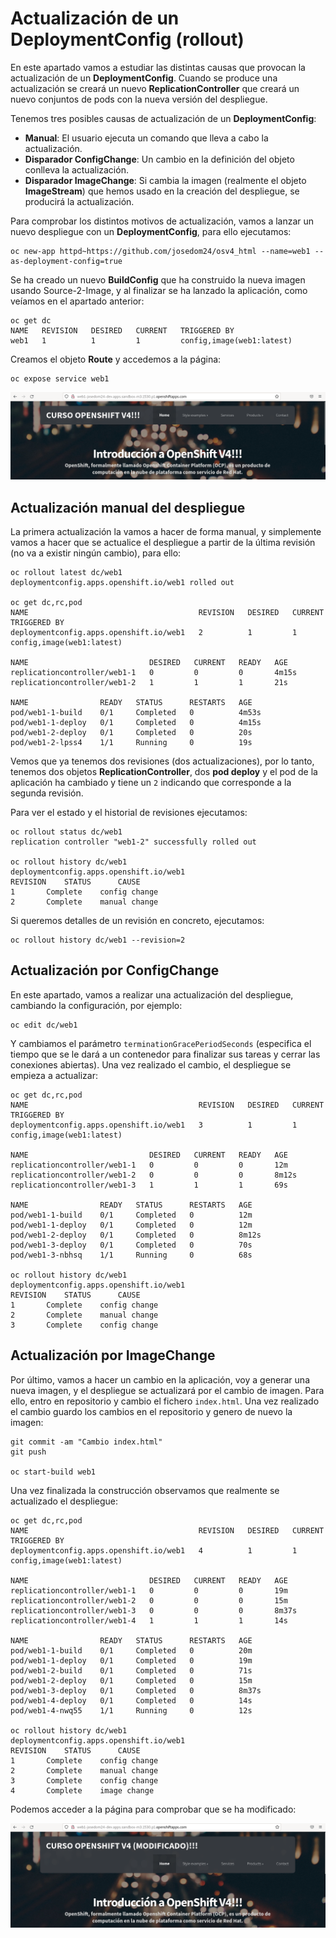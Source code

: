 # Actualización de un DeploymentConfig (rollout)

En este apartado vamos a estudiar las distintas causas que provocan la actualización de un **DeploymentConfig**. Cuando se produce una actualización se creará un nuevo **ReplicationController** que creará un nuevo conjuntos de pods con la nueva versión del despliegue.

Tenemos tres posibles causas de actualización de un **DeploymentConfig**:

* **Manual**: El usuario ejecuta un comando que lleva a cabo la actualización.
* **Disparador ConfigChange**: Un cambio en la definición del objeto conlleva la actualización.
* **Disparador ImageChange**: Si cambia la imagen (realmente el objeto **ImageStream**) que hemos usado en la creación del despliegue, se producirá la actualización.

Para comprobar los distintos motivos de actualización, vamos a lanzar un nuevo despliegue con un **DeploymentConfig**, para ello ejecutamos:

    oc new-app httpd~https://github.com/josedom24/osv4_html --name=web1 --as-deployment-config=true

Se ha creado un nuevo **BuildConfig** que ha construido la nueva imagen usando Source-2-Image, y al finalizar se ha lanzado la aplicación, como veíamos en el apartado anterior:

    oc get dc
    NAME   REVISION   DESIRED   CURRENT   TRIGGERED BY
    web1   1          1         1         config,image(web1:latest)

Creamos el objeto **Route** y accedemos a la página:

    oc expose service web1

![web1](img/web-1.png)

## Actualización manual del despliegue

La primera actualización la vamos a hacer de forma manual, y simplemente vamos a hacer que se actualice el despliegue a partir de la última revisión (no va a existir ningún cambio), para ello:

    oc rollout latest dc/web1
    deploymentconfig.apps.openshift.io/web1 rolled out

    oc get dc,rc,pod
    NAME                                      REVISION   DESIRED   CURRENT   TRIGGERED BY
    deploymentconfig.apps.openshift.io/web1   2          1         1         config,image(web1:latest)

    NAME                           DESIRED   CURRENT   READY   AGE
    replicationcontroller/web1-1   0         0         0       4m15s
    replicationcontroller/web1-2   1         1         1       21s

    NAME                READY   STATUS      RESTARTS   AGE
    pod/web1-1-build    0/1     Completed   0          4m53s
    pod/web1-1-deploy   0/1     Completed   0          4m15s
    pod/web1-2-deploy   0/1     Completed   0          20s
    pod/web1-2-lpss4    1/1     Running     0          19s

Vemos que ya tenemos dos revisiones (dos actualizaciones), por lo tanto, tenemos dos objetos **ReplicationController**, dos **pod deploy** y el pod de la aplicación ha cambiado y tiene un `2` indicando que corresponde a la segunda revisión.

Para ver el estado y el historial de revisiones ejecutamos:

    oc rollout status dc/web1
    replication controller "web1-2" successfully rolled out

    oc rollout history dc/web1
    deploymentconfig.apps.openshift.io/web1 
    REVISION	STATUS		CAUSE
    1		Complete	config change
    2		Complete	manual change

Si queremos detalles de un revisión en concreto, ejecutamos:

    oc rollout history dc/web1 --revision=2

## Actualización por ConfigChange

En este apartado, vamos a realizar una actualización del despliegue, cambiando la configuración, por ejemplo:

    oc edit dc/web1

Y cambiamos el parámetro `terminationGracePeriodSeconds` (especifica el tiempo que se le dará a un contenedor para finalizar sus tareas y cerrar las conexiones abiertas). Una vez realizado el cambio, el despliegue se empieza a actualizar:

    oc get dc,rc,pod
    NAME                                      REVISION   DESIRED   CURRENT   TRIGGERED BY
    deploymentconfig.apps.openshift.io/web1   3          1         1         config,image(web1:latest)

    NAME                           DESIRED   CURRENT   READY   AGE
    replicationcontroller/web1-1   0         0         0       12m
    replicationcontroller/web1-2   0         0         0       8m12s
    replicationcontroller/web1-3   1         1         1       69s

    NAME                READY   STATUS      RESTARTS   AGE
    pod/web1-1-build    0/1     Completed   0          12m
    pod/web1-1-deploy   0/1     Completed   0          12m
    pod/web1-2-deploy   0/1     Completed   0          8m12s
    pod/web1-3-deploy   0/1     Completed   0          70s
    pod/web1-3-nbhsq    1/1     Running     0          68s

    oc rollout history dc/web1
    deploymentconfig.apps.openshift.io/web1 
    REVISION	STATUS		CAUSE
    1		Complete	config change
    2		Complete	manual change
    3		Complete	config change


## Actualización por ImageChange

Por último, vamos a hacer un cambio en la aplicación, voy a generar una nueva imagen, y el despliegue se actualizará por el cambio de imagen. Para ello, entro en repositorio y cambio el fichero `index.html`. Una vez realizado el cambio guardo los cambios en el repositorio y genero de nuevo la imagen:

    git commit -am "Cambio index.html"
    git push

    oc start-build web1

Una vez finalizada la construcción observamos que realmente se actualizado el despliegue:

    oc get dc,rc,pod
    NAME                                      REVISION   DESIRED   CURRENT   TRIGGERED BY
    deploymentconfig.apps.openshift.io/web1   4          1         1         config,image(web1:latest)

    NAME                           DESIRED   CURRENT   READY   AGE
    replicationcontroller/web1-1   0         0         0       19m
    replicationcontroller/web1-2   0         0         0       15m
    replicationcontroller/web1-3   0         0         0       8m37s
    replicationcontroller/web1-4   1         1         1       14s

    NAME                READY   STATUS      RESTARTS   AGE
    pod/web1-1-build    0/1     Completed   0          20m
    pod/web1-1-deploy   0/1     Completed   0          19m
    pod/web1-2-build    0/1     Completed   0          71s
    pod/web1-2-deploy   0/1     Completed   0          15m
    pod/web1-3-deploy   0/1     Completed   0          8m37s
    pod/web1-4-deploy   0/1     Completed   0          14s
    pod/web1-4-nwq55    1/1     Running     0          12s

    oc rollout history dc/web1
    deploymentconfig.apps.openshift.io/web1 
    REVISION	STATUS		CAUSE
    1		Complete	config change
    2		Complete	manual change
    3		Complete	config change
    4		Complete	image change

Podemos acceder a la página para comprobar que se ha modificado:

![web1](img/web-2.png)